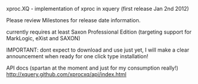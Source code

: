 xproc.XQ - implementation of xproc in xquery (first release Jan 2nd 2012)

Please review Milestones for release date information.

currently requires at least Saxon Professional Edition (targeting support for MarkLogic, eXist and SAXON)

IMPORTANT: dont expect to download and use just yet, I will make a clear announcement when ready for one click type installation!

API docs (spartan at the moment and just for my consumption really!) http://xquery.github.com/xprocxq/api/index.html
